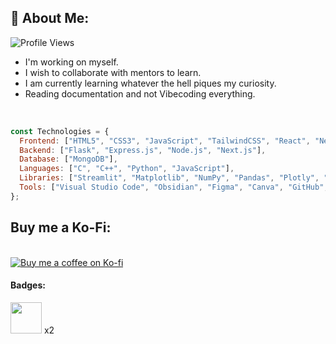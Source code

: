 ## 💫 About Me:
![Profile Views](https://komarev.com/ghpvc/?username=VrajVed)
- I'm working on myself.
- I wish to collaborate with mentors to learn.
- I am currently learning whatever the hell piques my curiosity.
- Reading documentation and not Vibecoding everything.

<br>

```js
const Technologies = {
  Frontend: ["HTML5", "CSS3", "JavaScript", "TailwindCSS", "React", "Next.js", "Vite", "Framer Motion"],
  Backend: ["Flask", "Express.js", "Node.js", "Next.js"],
  Database: ["MongoDB"],
  Languages: ["C", "C++", "Python", "JavaScript"],
  Libraries: ["Streamlit", "Matplotlib", "NumPy", "Pandas", "Plotly", "Scikit-learn"],
  Tools: ["Visual Studio Code", "Obsidian", "Figma", "Canva", "GitHub", "Git", "Microsoft PowerPoint", "Trello"]
};
```
## Buy me a Ko-Fi:
<br>
<a href="https://ko-fi.com/hotplate/tip" target="_blank" rel="noopener noreferrer">
  <img src="https://ko-fi.com/img/githubbutton_sm.svg" alt="Buy me a coffee on Ko-fi">
</a>

#### Badges:
<img  src="https://camo.githubusercontent.com/69ea65063154c89628074f425ae8f2ba5d53f61eaff769f0f26b311fd1afaf13/68747470733a2f2f64726976652e676f6f676c652e636f6d2f75633f6578706f72743d766965772669643d312d423376613362616c48593775706f4e336e684e456e6a317846687a62637372" width=50 height=50/> x2



<!-- Proudly created with GPRM ( https://gprm.itsvg.in ) -->
